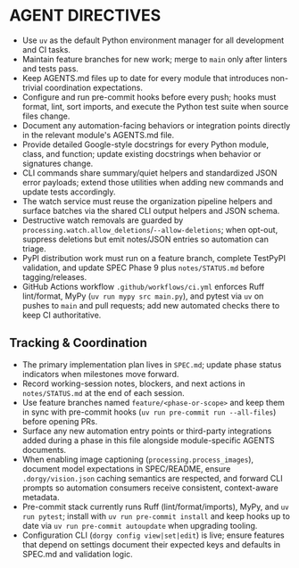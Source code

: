 # AGENT DIRECTIVES

- Use `uv` as the default Python environment manager for all development and CI tasks.
- Maintain feature branches for new work; merge to `main` only after linters and tests pass.
- Keep AGENTS.md files up to date for every module that introduces non-trivial coordination expectations.
- Configure and run pre-commit hooks before every push; hooks must format, lint, sort imports, and execute the Python test suite when source files change.
- Document any automation-facing behaviors or integration points directly in the relevant module's AGENTS.md file.
- Provide detailed Google-style docstrings for every Python module, class, and function; update existing docstrings when behavior or signatures change.
- CLI commands share summary/quiet helpers and standardized JSON error payloads; extend those utilities when adding new commands and update tests accordingly.
- The watch service must reuse the organization pipeline helpers and surface batches via the shared CLI output helpers and JSON schema.
- Destructive watch removals are guarded by `processing.watch.allow_deletions`/`--allow-deletions`; when opt-out, suppress deletions but emit notes/JSON entries so automation can triage.
- PyPI distribution work must run on a feature branch, complete TestPyPI validation, and update SPEC Phase 9 plus `notes/STATUS.md` before tagging/releases.
- GitHub Actions workflow `.github/workflows/ci.yml` enforces Ruff lint/format, MyPy (`uv run mypy src main.py`), and pytest via `uv` on pushes to `main` and pull requests; add new automated checks there to keep CI authoritative.

## Tracking & Coordination

- The primary implementation plan lives in `SPEC.md`; update phase status indicators when milestones move forward.
- Record working-session notes, blockers, and next actions in `notes/STATUS.md` at the end of each session.
- Use feature branches named `feature/<phase-or-scope>` and keep them in sync with pre-commit hooks (`uv run pre-commit run --all-files`) before opening PRs.
- Surface any new automation entry points or third-party integrations added during a phase in this file alongside module-specific AGENTS documents.
- When enabling image captioning (`processing.process_images`), document model expectations in SPEC/README, ensure `.dorgy/vision.json` caching semantics are respected, and forward CLI prompts so automation consumers receive consistent, context-aware metadata.
- Pre-commit stack currently runs Ruff (lint/format/imports), MyPy, and `uv run pytest`; install with `uv run pre-commit install` and keep hooks up to date via `uv run pre-commit autoupdate` when upgrading tooling.
- Configuration CLI (`dorgy config view|set|edit`) is live; ensure features that depend on settings document their expected keys and defaults in SPEC.md and validation logic.
